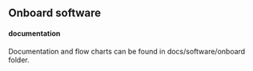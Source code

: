 ## Onboard software


#### documentation
Documentation and flow charts can be found in docs/software/onboard folder.